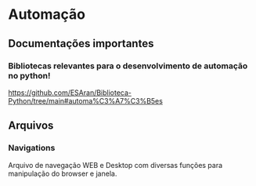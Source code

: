 # Automação

## Documentações importantes

### Bibliotecas relevantes para o desenvolvimento de automação no python!

https://github.com/ESAran/Biblioteca-Python/tree/main#automa%C3%A7%C3%B5es


## Arquivos

### Navigations

Arquivo de navegação WEB e Desktop com diversas funções para manipulação do browser e janela.
